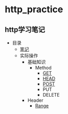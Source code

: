 # http_practice
## http学习笔记
* 目录
  * [笔记](https://github.com/sjxxcode/http_practice/tree/master/%E7%AC%94%E8%AE%B0)
  * 实际操作
    * 基础知识
      * Method
        * [GET](https://github.com/sjxxcode/http_practice/tree/master/src/main/java/com/sj/http_practice/okhttp/base_opration/get)
        * [HEAD](https://github.com/sjxxcode/http_practice/tree/master/src/main/java/com/sj/http_practice/okhttp/base_opration/head)
        * [POST](https://github.com/sjxxcode/http_practice/tree/master/src/main/java/com/sj/http_practice/okhttp/base_opration/post)
        * PUT
        * DELETE
     * Header
        * [Range](https://github.com/sjxxcode/http_practice/tree/master/src/main/java/com/sj/http_practice/okhttp/base_opration/header/Range.java)

    
    
